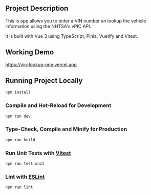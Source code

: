 ## Project Description

This is app allows you to enter a VIN number an lookup the vehicle information using the NHTSA's vPIC API.

It is built with Vue 3 using TypeScript, Pinia, Vuetify and Vitest.

## Working Demo

https://vin-lookup-one.vercel.app

## Running Project Locally

```sh
npm install
```

### Compile and Hot-Reload for Development

```sh
npm run dev
```

### Type-Check, Compile and Minify for Production

```sh
npm run build
```

### Run Unit Tests with [Vitest](https://vitest.dev/)

```sh
npm run test:unit
```

### Lint with [ESLint](https://eslint.org/)

```sh
npm run lint
```
